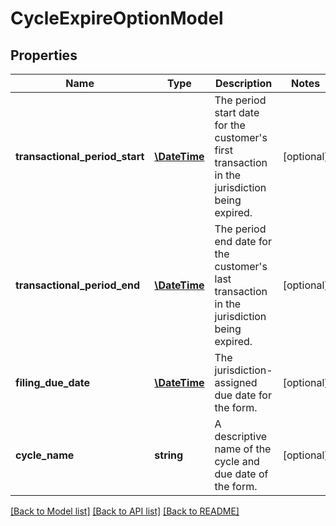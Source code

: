 # CycleExpireOptionModel

## Properties
Name | Type | Description | Notes
------------ | ------------- | ------------- | -------------
**transactional_period_start** | [**\DateTime**](\DateTime.md) | The period start date for the customer&#39;s first transaction in the jurisdiction being expired. | [optional] 
**transactional_period_end** | [**\DateTime**](\DateTime.md) | The period end date for the customer&#39;s last transaction in the jurisdiction being expired. | [optional] 
**filing_due_date** | [**\DateTime**](\DateTime.md) | The jurisdiction-assigned due date for the form. | [optional] 
**cycle_name** | **string** | A descriptive name of the cycle and due date of the form. | [optional] 

[[Back to Model list]](../README.md#documentation-for-models) [[Back to API list]](../README.md#documentation-for-api-endpoints) [[Back to README]](../README.md)


